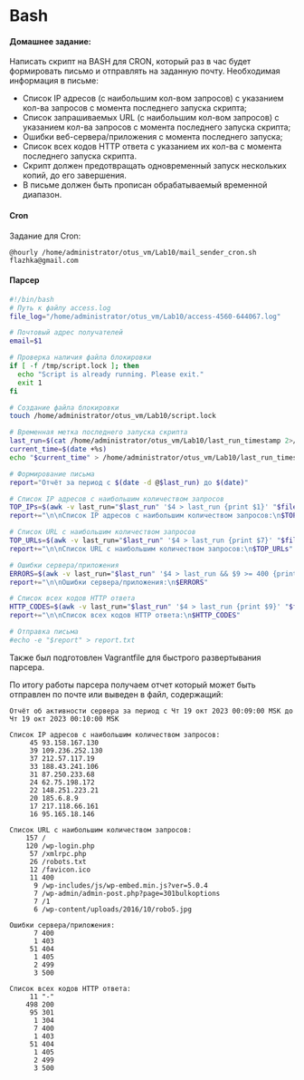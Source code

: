 # Bash

#### Домашнее задание:
Написать скрипт на BASH для CRON, который раз в час будет формировать письмо и отправлять на заданную почту. Необходимая информация в письме:
- Список IP адресов (с наибольшим кол-вом запросов) с указанием кол-ва запросов c момента последнего запуска скрипта;
- Список запрашиваемых URL (с наибольшим кол-вом запросов) с указанием кол-ва запросов c момента последнего запуска скрипта;
- Ошибки веб-сервера/приложения c момента последнего запуска;
- Список всех кодов HTTP ответа с указанием их кол-ва с момента последнего запуска скрипта.
- Скрипт должен предотвращать одновременный запуск нескольких копий, до его завершения.
- В письме должен быть прописан обрабатываемый временной диапазон.


#### Cron
Задание для  Cron:

```
@hourly /home/administrator/otus_vm/Lab10/mail_sender_cron.sh flazhka@gmail.com
```

#### Парсер

```sh
#!/bin/bash
# Путь к файлу access.log
file_log="/home/administrator/otus_vm/Lab10/access-4560-644067.log"

# Почтовый адрес получателей
email=$1

# Проверка наличия файла блокировки
if [ -f /tmp/script.lock ]; then
  echo "Script is already running. Please exit."
  exit 1
fi

# Создание файла блокировки
touch /home/administrator/otus_vm/Lab10/script.lock

# Временная метка последнего запуска скрипта
last_run=$(cat /home/administrator/otus_vm/Lab10/last_run_timestamp 2>/dev/null)
current_time=$(date +%s)
echo "$current_time" > /home/administrator/otus_vm/Lab10/last_run_timestamp

# Формирование письма
report="Отчёт за период с $(date -d @$last_run) до $(date)"

# Список IP адресов с наибольшим количеством запросов
TOP_IPs=$(awk -v last_run="$last_run" '$4 > last_run {print $1}' "$file_log" | sort | uniq -c | sort -nr | head)
report+="\n\nСписок IP адресов с наибольшим количеством запросов:\n$TOP_IPs"

# Список URL с наибольшим количеством запросов
TOP_URLs=$(awk -v last_run="$last_run" '$4 > last_run {print $7}' "$file_log" | sort | uniq -c | sort -nr | head)
report+="\n\nСписок URL с наибольшим количеством запросов:\n$TOP_URLs"

# Ошибки сервера/приложения
ERRORS=$(awk -v last_run="$last_run" '$4 > last_run && $9 >= 400 {print $9}' "$file_log" | sort | uniq -c)
report+="\n\nОшибки сервера/приложения:\n$ERRORS"

# Список всех кодов HTTP ответа
HTTP_CODES=$(awk -v last_run="$last_run" '$4 > last_run {print $9}' "$file_log" | sort | uniq -c)
report+="\n\nСписок всех кодов HTTP ответа:\n$HTTP_CODES"

# Отправка письма
#echo -e "$report" > report.txt
```

Также был подготовлен Vagrantfile для быстрого развертывания парсера.

По итогу работы парсера получаем отчет который может быть отправлен по почте или выведен в файл, содержащий:

```
Отчёт об активности сервера за период с Чт 19 окт 2023 00:09:00 MSK до Чт 19 окт 2023 00:10:00 MSK

Список IP адресов с наибольшим количеством запросов:
     45 93.158.167.130
     39 109.236.252.130
     37 212.57.117.19
     33 188.43.241.106
     31 87.250.233.68
     24 62.75.198.172
     22 148.251.223.21
     20 185.6.8.9
     17 217.118.66.161
     16 95.165.18.146

Список URL с наибольшим количеством запросов:
    157 /
    120 /wp-login.php
     57 /xmlrpc.php
     26 /robots.txt
     12 /favicon.ico
     11 400
      9 /wp-includes/js/wp-embed.min.js?ver=5.0.4
      7 /wp-admin/admin-post.php?page=301bulkoptions
      7 /1
      6 /wp-content/uploads/2016/10/robo5.jpg

Ошибки сервера/приложения:
      7 400
      1 403
     51 404
      1 405
      2 499
      3 500

Список всех кодов HTTP ответа:
     11 "-"
    498 200
     95 301
      1 304
      7 400
      1 403
     51 404
      1 405
      2 499
      3 500
```

